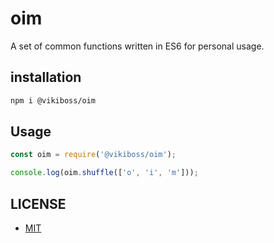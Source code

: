 # oim

A set of common functions written in ES6 for personal usage.

## installation

```bash
npm i @vikiboss/oim
```

## Usage

```javascript
const oim = require('@vikiboss/oim');

console.log(oim.shuffle(['o', 'i', 'm']));
```

## LICENSE

- [MIT](https://opensource.org/licenses/MIT/)

